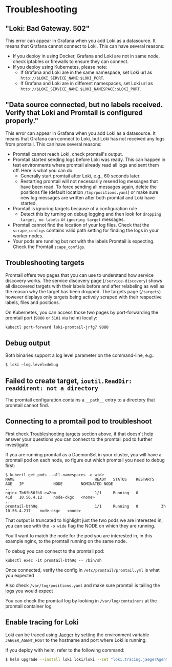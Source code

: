 # Troubleshooting

## "Loki: Bad Gateway. 502"
This error can appear in Grafana when you add Loki as a datasource. It means
that Grafana cannot connect to Loki. This can have several reasons:

- If you deploy in using Docker, Grafana and Loki are not in same node, check
  iptables or firewalls to ensure they can connect.
- If you deploy using Kubernetes, please note:
  - If Grafana and Loki are in the same namespace, set Loki url as
    `http://$LOKI_SERVICE_NAME:$LOKI_PORT`.
  - If Grafana and Loki are in different namespaces, set Loki url as
    `http://$LOKI_SERVICE_NAME.$LOKI_NAMESPACE:$LOKI_PORT`.

## "Data source connected, but no labels received. Verify that Loki and Promtail is configured properly."

This error can appear in Grafana when you add Loki as a datasource. It means
that Grafana can connect to Loki, but Loki has not received any logs from
promtail. This can have several reasons:

- Promtail cannot reach Loki, check promtail's output.
- Promtail started sending logs before Loki was ready. This can happen in test
  environments where promtail already read all logs and sent them off. Here is
  what you can do:
  - Generally start promtail after Loki, e.g., 60 seconds later.
  - Restarting promtail will not necessarily resend log messages that have been
    read. To force sending all messages again, delete the positions file
    (default location `/tmp/positions.yaml`) or make sure new log messages are
    written after both promtail and Loki have started.
- Promtail is ignoring targets because of a configuration rule
  - Detect this by turning on debug logging and then look for `dropping target,
    no labels` or `ignoring target` messages.
- Promtail cannot find the location of your log files. Check that the
  `scrape_configs` contains valid path setting for finding the logs in your worker
  nodes.
- Your pods are running but not with the labels Promtail is expecting. Check the
  Promtail `scape_configs`.

## Troubleshooting targets

Promtail offers two pages that you can use to understand how service discovery
works. The service discovery page (`/service-discovery`) shows all discovered
targets with their labels before and after relabeling as well as the reason why
the target has been dropped. The targets page (`/targets`) however displays only
targets being actively scraped with their respective labels, files and
positions.

On Kubernetes, you can access those two pages by port-forwarding the promtail port (`9080` or
`3101` via helm) locally:

```bash
kubectl port-forward loki-promtail-jrfg7 9080
```

## Debug output

Both binaries support a log level parameter on the command-line, e.g.:
``` bash
$ loki —log.level=debug
```

## Failed to create target, `ioutil.ReadDir: readdirent: not a directory`

The promtail configuration contains a `__path__` entry to a directory that
promtail cannot find.

## Connecting to a promtail pod to troubleshoot

First check [Troubleshooting targets](#troubleshooting-targets) section above,
if that doesn't help answer your questions you can connect to the promtail pod
to further investigate.

If you are running promtail as a DaemonSet in your cluster, you will have a
promtail pod on each node, so figure out which promtail you need to debug first:


```shell
$ kubectl get pods --all-namespaces -o wide
NAME                                   READY   STATUS    RESTARTS   AGE   IP             NODE        NOMINATED NODE
...
nginx-7b6fb56fb8-cw2cm                 1/1     Running   0          41d   10.56.4.12     node-ckgc   <none>
...
promtail-bth9q                         1/1     Running   0          3h    10.56.4.217    node-ckgc   <none>
```

That output is truncated to highlight just the two pods we are interested in,
you can see with the `-o wide` flag the NODE on which they are running.

You'll want to match the node for the pod you are interested in, in this example
nginx, to the promtail running on the same node.

To debug you can connect to the promtail pod:

```shell
kubectl exec -it promtail-bth9q -- /bin/sh
```

Once connected, verify the config in `/etc/promtail/promtail.yml` is what you
expected

Also check `/var/log/positions.yaml` and make sure promtail is tailing the logs
you would expect

You can check the promtail log by looking in `/var/log/containers` at the
promtail container log

## Enable tracing for Loki

Loki can be traced using [Jaeger](https://www.jaegertracing.io/) by setting
the environment variable `JAEGER_AGENT_HOST` to the hostname and port where
Loki is running.

If you deploy with helm, refer to the following command:

```bash
$ helm upgrade --install loki loki/loki --set "loki.tracing.jaegerAgentHost=YOUR_JAEGER_AGENT_HOST"
```
